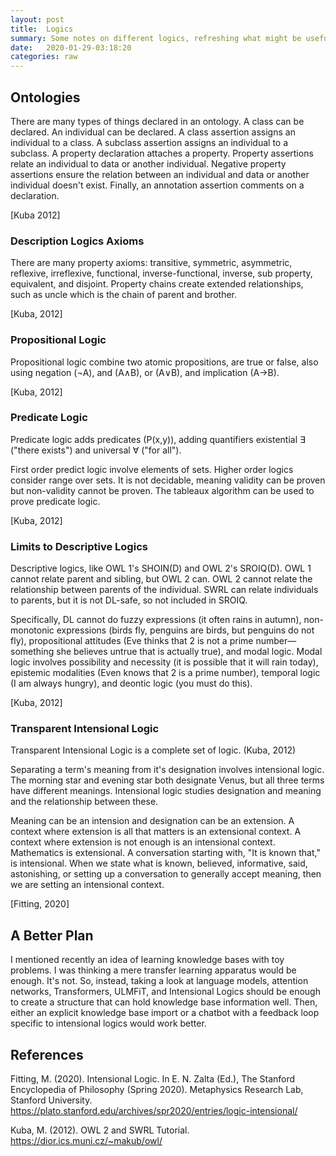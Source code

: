 ```yaml
---
layout: post
title:  Logics
summary: Some notes on different logics, refreshing what might be useful for knowledge base work.
date:   2020-01-29-03:18:20
categories: raw
---
```


## Ontologies

There are many types of things declared in an ontology. A class can be declared. An individual can be declared. A class assertion assigns an individual to a class. A subclass assertion assigns an individual to a subclass. A property declaration attaches a property. Property assertions relate an individual to data or another individual. Negative property assertions ensure the relation between an individual and data or another individual doesn't exist. Finally, an annotation assertion comments on a declaration.

[Kuba 2012]

### Description Logics Axioms

There are many property axioms: transitive, symmetric, asymmetric, reflexive, irreflexive, functional, inverse-functional, inverse, sub property, equivalent, and disjoint. Property chains create extended relationships, such as uncle which is the chain of parent and brother.

[Kuba, 2012]

### Propositional Logic

Propositional logic combine two atomic propositions, are true or false, also using negation (¬A), and (A∧B), or (A∨B), and implication (A→B).

[Kuba, 2012]

### Predicate Logic

Predicate logic adds predicates (P(x,y)), adding quantifiers existential ∃ ("there exists") and universal ∀ ("for all").

First order predict logic involve elements of sets. Higher order logics consider range over sets. It is not decidable, meaning validity can be proven but non-validity cannot be proven. The tableaux algorithm can be used to prove predicate logic.

[Kuba, 2012]

### Limits to Descriptive Logics

Descriptive logics, like OWL 1's SHOIN(D) and OWL 2's SROIQ(D). OWL 1 cannot relate parent and sibling, but OWL 2 can. OWL 2 cannot relate the relationship between parents of the individual. SWRL can relate individuals to parents, but it is not DL-safe, so not included in SROIQ.

Specifically, DL cannot do fuzzy expressions (it often rains in autumn), non-monotonic expressions (birds fly, penguins are birds, but penguins do not fly), propositional attitudes (Eve thinks that 2 is not a prime number—something she believes untrue that is actually true), and modal logic. Modal logic involves possibility and necessity (it is possible that it will rain today), epistemic modalities (Even knows that 2 is a prime number), temporal logic (I am always hungry), and deontic logic (you must do this).

[Kuba, 2012]

### Transparent Intensional Logic

Transparent Intensional Logic is a complete set of logic. (Kuba, 2012)

Separating a term's meaning from it's designation involves intensional logic. The morning star and evening star both designate Venus, but all three terms have different meanings. Intensional logic studies designation and meaning and the relationship between these.

Meaning can be an intension and designation can be an extension. A context where extension is all that matters is an extensional context. A context where extension is not enough is an intensional context. Mathematics is extensional. A conversation starting with, "It is known that," is intensional. When we state what is known, believed, informative, said, astonishing, or setting up a conversation to generally accept meaning, then we are setting an intensional context.

[Fitting, 2020]

## A Better Plan

I mentioned recently an idea of learning knowledge bases with toy problems. I was thinking a mere transfer learning apparatus would be enough. It's not. So, instead, taking a look at language models, attention networks, Transformers, ULMFiT, and Intensional Logics should be enough to create a structure that can hold knowledge base information well. Then, either an explicit knowledge base import or a chatbot with a feedback loop specific to intensional logics would work better.

## References

Fitting, M. (2020). Intensional Logic. In E. N. Zalta (Ed.), The Stanford Encyclopedia of Philosophy (Spring 2020). Metaphysics Research Lab, Stanford University. https://plato.stanford.edu/archives/spr2020/entries/logic-intensional/

Kuba, M. (2012). OWL 2 and SWRL Tutorial. https://dior.ics.muni.cz/~makub/owl/
